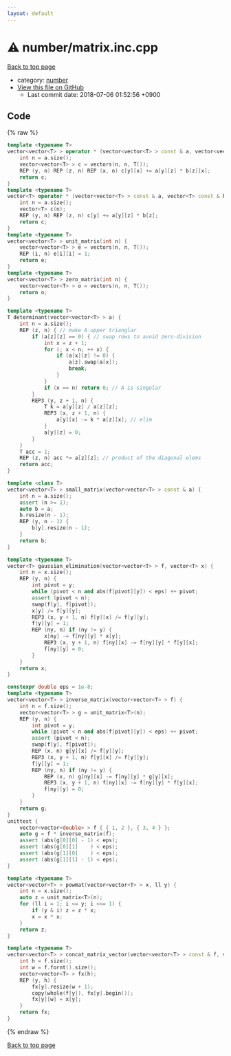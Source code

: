 ```yaml
---
layout: default
---
```


<!-- mathjax config similar to math.stackexchange -->
<script type="text/javascript" async
  src="https://cdnjs.cloudflare.com/ajax/libs/mathjax/2.7.5/MathJax.js?config=TeX-MML-AM_CHTML">
</script>
<script type="text/x-mathjax-config">
  MathJax.Hub.Config({
    TeX: { equationNumbers: { autoNumber: "AMS" }},
    tex2jax: {
      inlineMath: [ ['$','$'] ],
      processEscapes: true
    },
    "HTML-CSS": { matchFontHeight: false },
    displayAlign: "left",
    displayIndent: "2em"
  });
</script>

<script type="text/javascript" src="https://cdnjs.cloudflare.com/ajax/libs/jquery/3.4.1/jquery.min.js"></script>
<script src="https://cdn.jsdelivr.net/npm/jquery-balloon-js@1.1.2/jquery.balloon.min.js" integrity="sha256-ZEYs9VrgAeNuPvs15E39OsyOJaIkXEEt10fzxJ20+2I=" crossorigin="anonymous"></script>
<script type="text/javascript" src="../../assets/js/copy-button.js"></script>
<link rel="stylesheet" href="../../assets/css/copy-button.css" />


# :warning: number/matrix.inc.cpp
<a href="../../index.html">Back to top page</a>

* category: <a href="../../index.html#b1bc248a7ff2b2e95569f56de68615df">number</a>
* <a href="{{ site.github.repository_url }}/blob/master/number/matrix.inc.cpp">View this file on GitHub</a>
    - Last commit date: 2018-07-06 01:52:56 +0900




## Code
{% raw %}
```cpp
template <typename T>
vector<vector<T> > operator * (vector<vector<T> > const & a, vector<vector<T> > const & b) {
    int n = a.size();
    vector<vector<T> > c = vectors(n, n, T());
    REP (y, n) REP (z, n) REP (x, n) c[y][x] += a[y][z] * b[z][x];
    return c;
}
template <typename T>
vector<T> operator * (vector<vector<T> > const & a, vector<T> const & b) {
    int n = a.size();
    vector<T> c(n);
    REP (y, n) REP (z, n) c[y] += a[y][z] * b[z];
    return c;
}
template <typename T>
vector<vector<T> > unit_matrix(int n) {
    vector<vector<T> > e = vectors(n, n, T());
    REP (i, n) e[i][i] = 1;
    return e;
}
template <typename T>
vector<vector<T> > zero_matrix(int n) {
    vector<vector<T> > o = vectors(n, n, T());
    return o;
}

template <typename T>
T determinant(vector<vector<T> > a) {
    int n = a.size();
    REP (z, n) { // make A upper trianglar
        if (a[z][z] == 0) { // swap rows to avoid zero-division
            int x = z + 1;
            for (; x < n; ++ x) {
                if (a[x][z] != 0) {
                    a[z].swap(a[x]);
                    break;
                }
            }
            if (x == n) return 0; // A is singular
        }
        REP3 (y, z + 1, n) {
            T k = a[y][z] / a[z][z];
            REP3 (x, z + 1, n) {
                a[y][x] -= k * a[z][x]; // elim
            }
            a[y][z] = 0;
        }
    }
    T acc = 1;
    REP (z, n) acc *= a[z][z]; // product of the diagonal elems
    return acc;
}

template <class T>
vector<vector<T> > small_matrix(vector<vector<T> > const & a) {
    int n = a.size();
    assert (n >= 1);
    auto b = a;
    b.resize(n - 1);
    REP (y, n - 1) {
        b[y].resize(n - 1);
    }
    return b;
}

template <typename T>
vector<T> gaussian_elimination(vector<vector<T> > f, vector<T> x) {
    int n = x.size();
    REP (y, n) {
        int pivot = y;
        while (pivot < n and abs(f[pivot][y]) < eps) ++ pivot;
        assert (pivot < n);
        swap(f[y], f[pivot]);
        x[y] /= f[y][y];
        REP3 (x, y + 1, n) f[y][x] /= f[y][y];
        f[y][y] = 1;
        REP (ny, n) if (ny != y) {
            x[ny] -= f[ny][y] * x[y];
            REP3 (x, y + 1, n) f[ny][x] -= f[ny][y] * f[y][x];
            f[ny][y] = 0;
        }
    }
    return x;
}

constexpr double eps = 1e-8;
template <typename T>
vector<vector<T> > inverse_matrix(vector<vector<T> > f) {
    int n = f.size();
    vector<vector<T> > g = unit_matrix<T>(n);
    REP (y, n) {
        int pivot = y;
        while (pivot < n and abs(f[pivot][y]) < eps) ++ pivot;
        assert (pivot < n);
        swap(f[y], f[pivot]);
        REP (x, n) g[y][x] /= f[y][y];
        REP3 (x, y + 1, n) f[y][x] /= f[y][y];
        f[y][y] = 1;
        REP (ny, n) if (ny != y) {
            REP (x, n) g[ny][x] -= f[ny][y] * g[y][x];
            REP3 (x, y + 1, n) f[ny][x] -= f[ny][y] * f[y][x];
            f[ny][y] = 0;
        }
    }
    return g;
}
unittest {
    vector<vector<double> > f { { 1, 2 }, { 3, 4 } };
    auto g = f * inverse_matrix(f);
    assert (abs(g[0][0] - 1) < eps);
    assert (abs(g[0][1]    ) < eps);
    assert (abs(g[1][0]    ) < eps);
    assert (abs(g[1][1] - 1) < eps);
}

template <typename T>
vector<vector<T> > powmat(vector<vector<T> > x, ll y) {
    int n = x.size();
    auto z = unit_matrix<T>(n);
    for (ll i = 1; i <= y; i <<= 1) {
        if (y & i) z = z * x;
        x = x * x;
    }
    return z;
}

template <typename T>
vector<vector<T> > concat_matrix_vector(vector<vector<T> > const & f, vector<T> const & x) {
    int h = f.size();
    int w = f.fornt().size();
    vector<vector<T> > fx(h);
    REP (y, h) {
        fx[y].resize(w + 1);
        copy(whole(f[y]), fx[y].begin());
        fx[y][w] = x[y];
    }
    return fx;
}

```
{% endraw %}

<a href="../../index.html">Back to top page</a>

